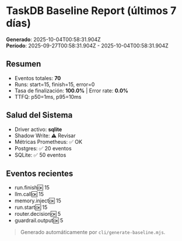 # TaskDB Baseline Report (últimos 7 días)

**Generado**: 2025-10-04T00:58:31.904Z  
**Período**: 2025-09-27T00:58:31.904Z - 2025-10-04T00:58:31.904Z

## Resumen
- Eventos totales: **70**
- Runs: start=15, finish=15, error=0
- Tasa de finalización: **100.0%** | Error rate: **0.0%**
- TTFQ: p50=1ms, p95=10ms

## Salud del Sistema
- Driver activo: **sqlite**
- Shadow Write: ⚠️ Revisar
- Métricas Prometheus: ✅ OK
- Postgres: ✅ 20 eventos
- SQLite: ✅ 50 eventos

## Eventos recientes
- run.finish:ok: 15
- llm.call:ok: 15
- memory.inject:ok: 15
- run.start:ok: 15
- router.decision:ok: 5
- guardrail.output:ok: 5

> Generado automáticamente por `cli/generate-baseline.mjs`.
